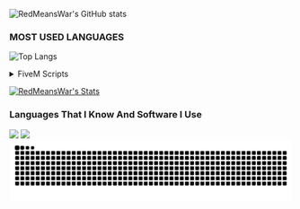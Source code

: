 ![RedMeansWar's GitHub stats](https://github-readme-stats-gold-psi.vercel.app/api?username=RedMeansWar&show_icons=true&rank_icon=github&theme=holi)
### MOST USED LANGUAGES
![Top Langs](https://github-readme-stats-gold-psi.vercel.app/api/top-langs/?username=RedMeansWar&theme=holi)

<details>
  <summary>FiveM Scripts</summary>

## [Scripts](https://github.com/RedMeansWar/Scripts)
## [Common](https://github.com/RedMeansWar/Red.Common)
</details>

[![RedMeansWar's Stats](https://github-readme-stats-gold-psi.vercel.app/api/wakatime?username=RedMeansWar&v=2&layout=compact)](https://github.com/RedMeansWar/github-readme-stats)

### Languages That I Know And Software I Use
<img src="https://skillicons.dev/icons?i=cs,discordjs,dotnet,html,js,css,bootstrap,lua,mysql,cpp" />
<img src="https://skillicons.dev/icons?i=visualstudio,vscode,git,discord,pr,ps,windows,linux,cloudflare" />

<br clear="both">

<img src="https://raw.githubusercontent.com/RedMeansWar/RedMeansWar/output/github-contribution-grid-snake-dark.svg" alt="Snake Animation">
